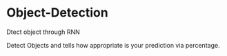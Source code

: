 # Object-Detection
Dtect object through RNN

Detect Objects and tells how appropriate is your prediction via percentage.
